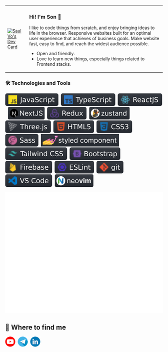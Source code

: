 <table>
  <tr>
    <td>
      <a href="https://app.daily.dev/saulvo"><img src="https://api.daily.dev/devcards/b0b053363b0c47c5bd34081645e517a7.png?r=yxp" width="400" alt="Saul Vo's Dev Card"/></a>
    </td>
    <td>
      <h3>Hi! I'm Son 👋</h3>
      <p>I like to code things from scratch, and enjoy bringing ideas to life in the browser. Responsive websites built for an optimal user experience that achieves of business goals. Make website fast, easy to find, and reach the widest audience possible.</p>
      <ul>
        <li>Open and friendly.</li>
        <li>Love to learn new things, especially things related to Frontend stacks.</li>
      </ul>
    </td>
  </tr>
</table>
<h3>🛠 Technologies and Tools</h3>

![javascript](images/javascript.svg)&nbsp;
![typescript](images/typescript.svg)&nbsp;
![reactjs](images/reactjs.svg)&nbsp;
![nextjs](images/nextjs.svg)&nbsp;
![redux](images/redux.svg)&nbsp;
![zustand](images/zustand.svg)&nbsp;
![threejs](images/threejs.svg)&nbsp;
![html5](images/html5.svg)&nbsp;
![css3](images/css3.svg)&nbsp;
![sass](images/sass.svg)&nbsp;
![styled-component](images/styled-component.svg)&nbsp;
![tailwind](images/tailwind-css.svg)&nbsp;
![bo01otstrap](images/bootstrap.svg)&nbsp;
![firebase](images/firebase.svg)&nbsp;
![eslint](images/eslint.svg)&nbsp;
![git](images/git.svg)&nbsp;
![vscode](images/vscode.svg)&nbsp;
![neovim](images/neovim.svg)&nbsp;

![Metrics](/github-metrics.svg)

## 🔭 Where to find me
<a href="https://www.youtube.com/c/saulvo"><img src="images/icon-yt.webp" alt="youtube"/></a>&nbsp;
<a href="https://t.me/Son_IT"><img src="images/icon-te.webp" alt="telegram"/></a>&nbsp;
<a href="https://www.linkedin.com/in/saulvo/"><img src="images/icon-linkedin.webp" alt="linkedin"/></a>
